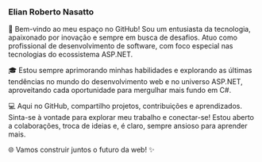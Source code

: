 ### Elian Roberto Nasatto

🚀 Bem-vindo ao meu espaço no GitHub! Sou um entusiasta da tecnologia, apaixonado por inovação e sempre em busca de desafios. Atuo como profissional de desenvolvimento de software, com foco especial nas tecnologias do ecossistema ASP.NET.

🎓 Estou sempre aprimorando minhas habilidades e explorando as últimas tendências no mundo do desenvolvimento web e no universo ASP.NET, aproveitando cada oportunidade para mergulhar mais fundo em C#.

💻 Aqui no GitHub, compartilho projetos, contribuições e aprendizados. Sinta-se à vontade para explorar meu trabalho e conectar-se! Estou aberto a colaborações, troca de ideias e, é claro, sempre ansioso para aprender mais.

🌐 Vamos construir juntos o futuro da web! ✨
<!--
**ElianNasatto/ElianNasatto** is a ✨ _special_ ✨ repository because its `README.md` (this file) appears on your GitHub profile.

Here are some ideas to get you started:

- 🔭 I’m currently working on ...
- 🌱 I’m currently learning ...
- 👯 I’m looking to collaborate on ...
- 🤔 I’m looking for help with ...
- 💬 Ask me about ...
- 📫 How to reach me: ...
- 😄 Pronouns: ...
- ⚡ Fun fact: ...
-->
